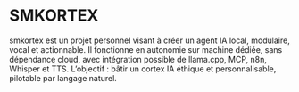 # SMKORTEX
smkortex est un projet personnel visant à créer un agent IA local, modulaire, vocal et actionnable. Il fonctionne en autonomie sur machine dédiée, sans dépendance cloud, avec intégration possible de llama.cpp, MCP, n8n, Whisper et TTS. L’objectif : bâtir un cortex IA éthique et personnalisable, pilotable par langage naturel.
